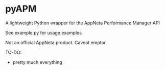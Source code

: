 # pyAPM

A lightweight Python wrapper for the AppNeta Performance Manager API

See example.py for usage examples.

Not an official AppNeta product.  Caveat emptor.

TO-DO:

- pretty much everything

